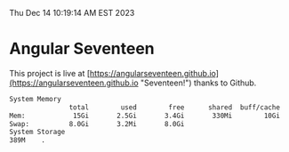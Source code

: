 Thu Dec 14 10:19:14 AM EST 2023

# Angular Seventeen


This project is live at [https://angularseventeen.github.io](https://angularseventeen.github.io "Seventeen!") thanks to Github.

```bash
System Memory
               total        used        free      shared  buff/cache   available
Mem:            15Gi       2.5Gi       3.4Gi       330Mi        10Gi        12Gi
Swap:          8.0Gi       3.2Mi       8.0Gi
System Storage
389M	.
```
```bash
